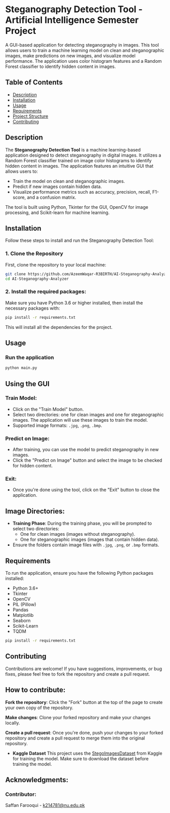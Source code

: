 
# Steganography Detection Tool - Artificial Intelligence Semester Project

A GUI-based application for detecting steganography in images. This tool allows users to train a machine learning model on clean and steganographic images, make predictions on new images, and visualize model performance. The application uses color histogram features and a Random Forest classifier to identify hidden content in images.

## Table of Contents

- [Description](#description)
- [Installation](#installation)
- [Usage](#usage)
- [Requirements](#requirements)
- [Project Structure](#project-structure)
- [Contributing](#contributing)


## Description

The **Steganography Detection Tool** is a machine learning-based application designed to detect steganography in digital images. It utilizes a Random Forest classifier trained on image color histograms to identify hidden content in images. The application features an intuitive GUI that allows users to:

- Train the model on clean and steganographic images.
- Predict if new images contain hidden data.
- Visualize performance metrics such as accuracy, precision, recall, F1-score, and a confusion matrix.

The tool is built using Python, Tkinter for the GUI, OpenCV for image processing, and Scikit-learn for machine learning.

## Installation

Follow these steps to install and run the Steganography Detection Tool:

### 1. Clone the Repository
First, clone the repository to your local machine:

```bash
git clone https://github.com/AzeemWaqar-R3BIRTH/AI-Steganography-Analyzer.git
cd AI-Steganography-Analyzer
```

### 2. Install the required packages:
Make sure you have Python 3.6 or higher installed, then install the necessary packages with:
```bash
pip install -r requirements.txt
```
This will install all the dependencies for the project.


## Usage
### Run the application
```bash
python main.py
```

## Using the GUI

### Train Model:
- Click on the "Train Model" button.
- Select two directories: one for clean images and one for steganographic images. The application will use these images to train the model.
- Supported image formats: `.jpg`, `.png`, `.bmp`.

### Predict on Image:
- After training, you can use the model to predict steganography in new images.
- Click the "Predict on Image" button and select the image to be checked for hidden content.

### Exit:
- Once you're done using the tool, click on the "Exit" button to close the application.

## Image Directories:
- **Training Phase**: During the training phase, you will be prompted to select two directories:
  - One for clean images (images without steganography).
  - One for steganographic images (images that contain hidden data).
- Ensure the folders contain image files with `.jpg`, `.png`, or `.bmp` formats.

## Requirements
To run the application, ensure you have the following Python packages installed:

- Python 3.6+
- Tkinter
- OpenCV
- PIL (Pillow)
- Pandas
- Matplotlib
- Seaborn
- Scikit-Learn
- TQDM

```bash
pip install -r requirements.txt
```
## Contributing

Contributions are welcome! If you have suggestions, improvements, or bug fixes, please feel free to fork the repository and create a pull request.

## How to contribute:
**Fork the repository**: Click the "Fork" button at the top of the page to create your own copy of the repository.

**Make changes**: Clone your forked repository and make your changes locally.

**Create a pull request**: Once you're done, push your changes to your forked repository and create a pull request to merge them into the original repository.

- **Kaggle Dataset**
This project uses the [StegoImagesDataset](https://www.kaggle.com/datasets/marcozuppelli/stegoimagesdataset) from Kaggle for training the model. Make sure to download the dataset before training the model.

## Acknowledgments:
### Contributor:
Saffan Farooqui - k214781@nu.edu.pk
